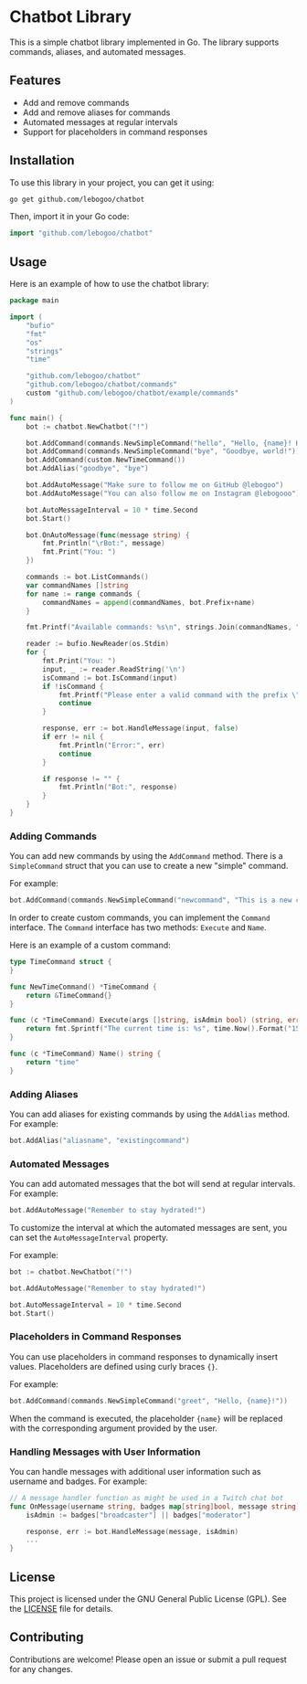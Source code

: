 # Chatbot Library

This is a simple chatbot library implemented in Go. The library supports commands, aliases, and automated messages.

## Features

- Add and remove commands
- Add and remove aliases for commands
- Automated messages at regular intervals
- Support for placeholders in command responses

## Installation

To use this library in your project, you can get it using:

```sh
go get github.com/lebogoo/chatbot
```

Then, import it in your Go code:

```go
import "github.com/lebogoo/chatbot"
```

## Usage

Here is an example of how to use the chatbot library:

```go
package main

import (
    "bufio"
    "fmt"
    "os"
    "strings"
    "time"

    "github.com/lebogoo/chatbot"
    "github.com/lebogoo/chatbot/commands"
    custom "github.com/lebogoo/chatbot/example/commands"
)

func main() {
    bot := chatbot.NewChatbot("!")

    bot.AddCommand(commands.NewSimpleCommand("hello", "Hello, {name}! How are you today, {name2}?"))
    bot.AddCommand(commands.NewSimpleCommand("bye", "Goodbye, world!"))
    bot.AddCommand(custom.NewTimeCommand())
    bot.AddAlias("goodbye", "bye")

    bot.AddAutoMessage("Make sure to follow me on GitHub @lebogoo")
    bot.AddAutoMessage("You can also follow me on Instagram @lebogooo")

    bot.AutoMessageInterval = 10 * time.Second
    bot.Start()

    bot.OnAutoMessage(func(message string) {
        fmt.Println("\rBot:", message)
        fmt.Print("You: ")
    })

    commands := bot.ListCommands()
    var commandNames []string
    for name := range commands {
        commandNames = append(commandNames, bot.Prefix+name)
    }

    fmt.Printf("Available commands: %s\n", strings.Join(commandNames, ", "))

    reader := bufio.NewReader(os.Stdin)
    for {
        fmt.Print("You: ")
        input, _ := reader.ReadString('\n')
        isCommand := bot.IsCommand(input)
        if !isCommand {
            fmt.Printf("Please enter a valid command with the prefix \"%s\"\n", bot.Prefix)
            continue
        }

        response, err := bot.HandleMessage(input, false)
        if err != nil {
            fmt.Println("Error:", err)
            continue
        }

        if response != "" {
            fmt.Println("Bot:", response)
        }
    }
}
```

### Adding Commands

You can add new commands by using the `AddCommand` method.
There is a `SimpleCommand` struct that you can use to create a new "simple" command.

For example:

```go
bot.AddCommand(commands.NewSimpleCommand("newcommand", "This is a new command!"))
```

In order to create custom commands, you can implement the `Command` interface.
The `Command` interface has two methods: `Execute` and `Name`.

Here is an example of a custom command:

```go
type TimeCommand struct {
}

func NewTimeCommand() *TimeCommand {
	return &TimeCommand{}
}

func (c *TimeCommand) Execute(args []string, isAdmin bool) (string, error) {
	return fmt.Sprintf("The current time is: %s", time.Now().Format("15:04:05")), nil
}

func (c *TimeCommand) Name() string {
	return "time"
}
```

### Adding Aliases

You can add aliases for existing commands by using the `AddAlias` method. For example:

```go
bot.AddAlias("aliasname", "existingcommand")
```

### Automated Messages

You can add automated messages that the bot will send at regular intervals. For example:

```go
bot.AddAutoMessage("Remember to stay hydrated!")
```

To customize the interval at which the automated messages are sent, you can set the `AutoMessageInterval` property.

For example:

```go
bot := chatbot.NewChatbot("!")

bot.AddAutoMessage("Remember to stay hydrated!")

bot.AutoMessageInterval = 10 * time.Second
bot.Start()
```

### Placeholders in Command Responses

You can use placeholders in command responses to dynamically insert values. Placeholders are defined using curly braces `{}`.

For example:

```go
bot.AddCommand(commands.NewSimpleCommand("greet", "Hello, {name}!"))
```

When the command is executed, the placeholder `{name}` will be replaced with the corresponding argument provided by the user.

### Handling Messages with User Information

You can handle messages with additional user information such as username and badges. For example:

```go
// A message handler function as might be used in a Twitch chat bot
func OnMessage(username string, badges map[string]bool, message string) {
    isAdmin := badges["broadcaster"] || badges["moderator"]

    response, err := bot.HandleMessage(message, isAdmin)
    ...
}
```

## License

This project is licensed under the GNU General Public License (GPL). See the [LICENSE](LICENSE) file for details.

## Contributing

Contributions are welcome! Please open an issue or submit a pull request for any changes.
